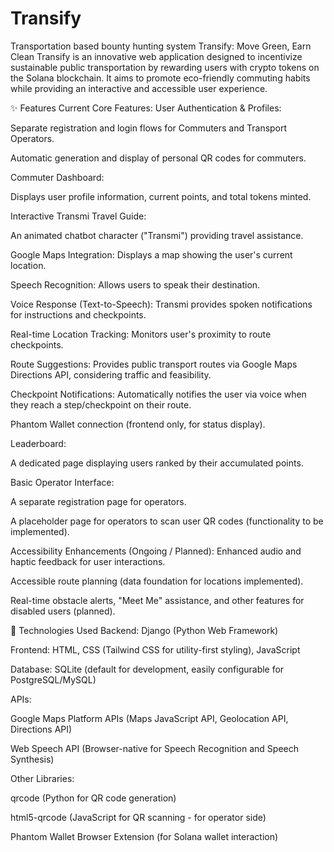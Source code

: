 # Transify
Transportation based bounty hunting system
Transify: Move Green, Earn Clean
Transify is an innovative web application designed to incentivize sustainable public transportation by rewarding users with crypto tokens on the Solana blockchain. It aims to promote eco-friendly commuting habits while providing an interactive and accessible user experience.

✨ Features
Current Core Features:
User Authentication & Profiles:

Separate registration and login flows for Commuters and Transport Operators.



Automatic generation and display of personal QR codes for commuters.

Commuter Dashboard:

Displays user profile information, current points, and total tokens minted.

Interactive Transmi Travel Guide:

An animated chatbot character ("Transmi") providing travel assistance.

Google Maps Integration: Displays a map showing the user's current location.

Speech Recognition: Allows users to speak their destination.

Voice Response (Text-to-Speech): Transmi provides spoken notifications for instructions and checkpoints.

Real-time Location Tracking: Monitors user's proximity to route checkpoints.

Route Suggestions: Provides public transport routes via Google Maps Directions API, considering traffic and feasibility.

Checkpoint Notifications: Automatically notifies the user via voice when they reach a step/checkpoint on their route.

Phantom Wallet connection (frontend only, for status display).

Leaderboard:

A dedicated page displaying users ranked by their accumulated points.

Basic Operator Interface:

A separate registration page for operators.

A placeholder page for operators to scan user QR codes (functionality to be implemented).

Accessibility Enhancements (Ongoing / Planned):
Enhanced audio and haptic feedback for user interactions.

Accessible route planning (data foundation for locations implemented).

Real-time obstacle alerts, "Meet Me" assistance, and other features for disabled users (planned).

🚀 Technologies Used
Backend: Django (Python Web Framework)

Frontend: HTML, CSS (Tailwind CSS for utility-first styling), JavaScript

Database: SQLite (default for development, easily configurable for PostgreSQL/MySQL)

APIs:

Google Maps Platform APIs (Maps JavaScript API, Geolocation API, Directions API)

Web Speech API (Browser-native for Speech Recognition and Speech Synthesis)

Other Libraries:

qrcode (Python for QR code generation)

html5-qrcode (JavaScript for QR scanning - for operator side)

Phantom Wallet Browser Extension (for Solana wallet interaction)
